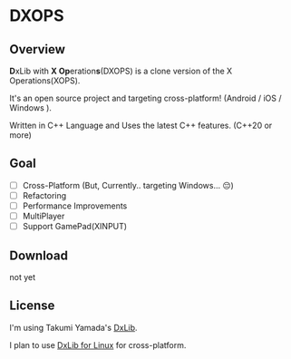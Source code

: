 # DXOPS

## Overview
**D**xLib with **X Op**eration**s**(DXOPS) is a clone version of the X Operations(XOPS).

It's an open source project and targeting cross-platform! (Android / iOS / Windows ).

Written in C++ Language and Uses the latest C++ features. (C++20 or more)

## Goal
- [ ] Cross-Platform (But, Currently.. targeting Windows... 😔)
- [ ] Refactoring
- [ ] Performance Improvements
- [ ] MultiPlayer
- [ ] Support GamePad(XINPUT)

## Download
not yet

## License
I'm using Takumi Yamada's [DxLib](https://dxlib.xsrv.jp/).

I plan to use [DxLib for Linux](https://github.com/dragoon2014/dxlib-for-linux) for cross-platform.
